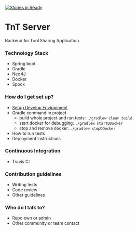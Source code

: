 [![Stories in Ready](https://badge.waffle.io/tnt-develop-team/tntserver.png?label=ready&title=Ready)](https://waffle.io/tnt-develop-team/tntserver)
# TnT Server #

Backend for Tool Sharing Application

### Technology Stack ###

* Spring boot
* Gradle
* Neo4J
* Docker
* Spock

### How do I get set up? ###

* [Setup Develop Environment](https://github.com/tnt-develop-team/tntserver/wiki/Develop-Environment-Setup)
* Gradle command in project
    * build whole project and run tests: `./gradlew clean build`
    * start docker for debugging: `./gradlew startDDocker`
    * stop and remove docker: `./gradlew stopDDocker`
* How to run tests
* Deployment instructions


### Continuous Integration ###
* Travis CI
### Contribution guidelines ###

* Writing tests
* Code review
* Other guidelines

### Who do I talk to? ###

* Repo own or admin
* Other community or team contact